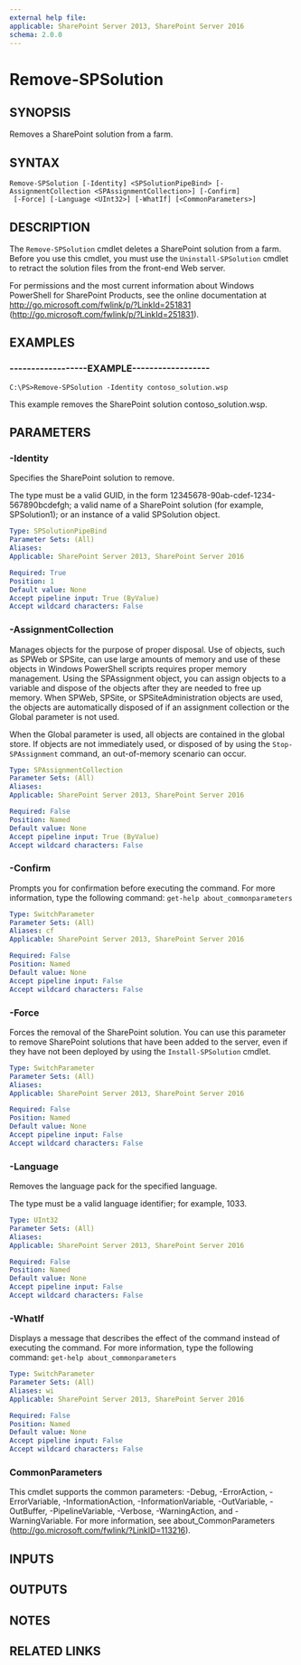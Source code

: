 ```yaml
---
external help file: 
applicable: SharePoint Server 2013, SharePoint Server 2016
schema: 2.0.0
---
```


# Remove-SPSolution

## SYNOPSIS
Removes a SharePoint solution from a farm.


## SYNTAX

```
Remove-SPSolution [-Identity] <SPSolutionPipeBind> [-AssignmentCollection <SPAssignmentCollection>] [-Confirm]
 [-Force] [-Language <UInt32>] [-WhatIf] [<CommonParameters>]
```

## DESCRIPTION
The `Remove-SPSolution` cmdlet deletes a SharePoint solution from a farm.
Before you use this cmdlet, you must use the `Uninstall-SPSolution` cmdlet to retract the solution files from the front-end Web server.

For permissions and the most current information about Windows PowerShell for SharePoint Products, see the online documentation at http://go.microsoft.com/fwlink/p/?LinkId=251831 (http://go.microsoft.com/fwlink/p/?LinkId=251831).


## EXAMPLES

### ------------------EXAMPLE------------------
```
C:\PS>Remove-SPSolution -Identity contoso_solution.wsp
```

This example removes the SharePoint solution contoso_solution.wsp.


## PARAMETERS

### -Identity
Specifies the SharePoint solution to remove.

The type must be a valid GUID, in the form 12345678-90ab-cdef-1234-567890bcdefgh; a valid name of a SharePoint solution (for example, SPSolution1); or an instance of a valid SPSolution object.

```yaml
Type: SPSolutionPipeBind
Parameter Sets: (All)
Aliases: 
Applicable: SharePoint Server 2013, SharePoint Server 2016

Required: True
Position: 1
Default value: None
Accept pipeline input: True (ByValue)
Accept wildcard characters: False
```

### -AssignmentCollection
Manages objects for the purpose of proper disposal.
Use of objects, such as SPWeb or SPSite, can use large amounts of memory and use of these objects in Windows PowerShell scripts requires proper memory management.
Using the SPAssignment object, you can assign objects to a variable and dispose of the objects after they are needed to free up memory.
When SPWeb, SPSite, or SPSiteAdministration objects are used, the objects are automatically disposed of if an assignment collection or the Global parameter is not used.

When the Global parameter is used, all objects are contained in the global store.
If objects are not immediately used, or disposed of by using the `Stop-SPAssignment` command, an out-of-memory scenario can occur.

```yaml
Type: SPAssignmentCollection
Parameter Sets: (All)
Aliases: 
Applicable: SharePoint Server 2013, SharePoint Server 2016

Required: False
Position: Named
Default value: None
Accept pipeline input: True (ByValue)
Accept wildcard characters: False
```

### -Confirm
Prompts you for confirmation before executing the command.
For more information, type the following command: `get-help about_commonparameters`

```yaml
Type: SwitchParameter
Parameter Sets: (All)
Aliases: cf
Applicable: SharePoint Server 2013, SharePoint Server 2016

Required: False
Position: Named
Default value: None
Accept pipeline input: False
Accept wildcard characters: False
```

### -Force
Forces the removal of the SharePoint solution.
You can use this parameter to remove SharePoint solutions that have been added to the server, even if they have not been deployed by using the `Install-SPSolution` cmdlet.

```yaml
Type: SwitchParameter
Parameter Sets: (All)
Aliases: 
Applicable: SharePoint Server 2013, SharePoint Server 2016

Required: False
Position: Named
Default value: None
Accept pipeline input: False
Accept wildcard characters: False
```

### -Language
Removes the language pack for the specified language.

The type must be a valid language identifier; for example, 1033.

```yaml
Type: UInt32
Parameter Sets: (All)
Aliases: 
Applicable: SharePoint Server 2013, SharePoint Server 2016

Required: False
Position: Named
Default value: None
Accept pipeline input: False
Accept wildcard characters: False
```

### -WhatIf
Displays a message that describes the effect of the command instead of executing the command.
For more information, type the following command: `get-help about_commonparameters`

```yaml
Type: SwitchParameter
Parameter Sets: (All)
Aliases: wi
Applicable: SharePoint Server 2013, SharePoint Server 2016

Required: False
Position: Named
Default value: None
Accept pipeline input: False
Accept wildcard characters: False
```

### CommonParameters
This cmdlet supports the common parameters: -Debug, -ErrorAction, -ErrorVariable, -InformationAction, -InformationVariable, -OutVariable, -OutBuffer, -PipelineVariable, -Verbose, -WarningAction, and -WarningVariable. For more information, see about_CommonParameters (http://go.microsoft.com/fwlink/?LinkID=113216).

## INPUTS

## OUTPUTS

## NOTES

## RELATED LINKS

